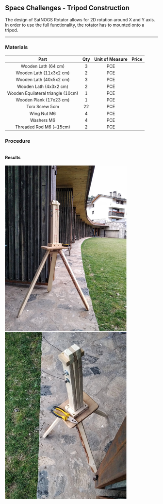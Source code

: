 ## Space Challenges - Tripod Construction

The design of SatNOGS Rotator allows for 2D rotation around X and Y axis. In order to use the full functionality, the rotator has to mounted onto a tripod.

---

### Materials

|                Part                | Qty | Unit of Measure | Price |
|:----------------------------------:|:---:|:---------------:|:-----:|
| Wooden Lath (64 cm)                |  3  |       PCE       |       |
| Wooden Lath (11x3x2 cm)            |  2  |       PCE       |       |
| Wooden Lath (40x5x2 cm)            |  3  |       PCE       |       |
| Wooden Lath (4x3x2 cm)             |  2  |       PCE       |       |
| Wooden Equilateral triangle (10cm) |  1  |       PCE       |       |
| Wooden Plank (17x23 cm)            |  1  |       PCE       |       |
| Torx Screw 5cm                     |  22 |       PCE       |       |
| Wing Nut M6                        |  4  |       PCE       |       |
| Washers M6                         |  4  |       PCE       |       |
| Threaded Rod M6 (~15cm)            |  2  |       PCE       |       |


### Procedure

```

```

#### Results

<img src="https://raw.githubusercontent.com/Silverlined/silverlined.github.io/main/res/tripod-front.jpg" alt="tripod-front" width="400">
<img src="https://raw.githubusercontent.com/Silverlined/silverlined.github.io/main/res/tripod-top.jpg" alt="tripod-top" width="400">
